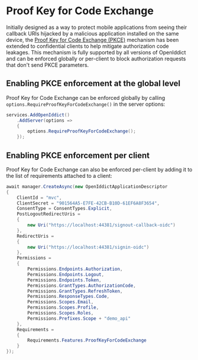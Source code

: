 # Proof Key for Code Exchange

Initially designed as a way to protect mobile applications from seeing their callback URIs hijacked by a malicious application installed on the same device,
the [Proof Key for Code Exchange (PKCE)](https://tools.ietf.org/html/rfc7636) mechanism has been extended to confidential clients to help mitigate authorization code leakages.
This mechanism is fully supported by all versions of OpenIddict and can be enforced globally or per-client to block authorization requests that don't send PKCE parameters.

## Enabling PKCE enforcement at the global level

Proof Key for Code Exchange can be enforced globally by calling `options.RequireProofKeyForCodeExchange()` in the server options:

```csharp
services.AddOpenIddict()
    .AddServer(options =>
    {
        options.RequireProofKeyForCodeExchange();
    });
```

## Enabling PKCE enforcement per client

Proof Key for Code Exchange can also be enforced per-client by adding it to the list of requirements attached to a client:

```csharp
await manager.CreateAsync(new OpenIddictApplicationDescriptor
{
    ClientId = "mvc",
    ClientSecret = "901564A5-E7FE-42CB-B10D-61EF6A8F3654",
    ConsentType = ConsentTypes.Explicit,
    PostLogoutRedirectUris =
    {
        new Uri("https://localhost:44381/signout-callback-oidc")
    },
    RedirectUris =
    {
        new Uri("https://localhost:44381/signin-oidc")
    },
    Permissions =
    {
        Permissions.Endpoints.Authorization,
        Permissions.Endpoints.Logout,
        Permissions.Endpoints.Token,
        Permissions.GrantTypes.AuthorizationCode,
        Permissions.GrantTypes.RefreshToken,
        Permissions.ResponseTypes.Code,
        Permissions.Scopes.Email,
        Permissions.Scopes.Profile,
        Permissions.Scopes.Roles,
        Permissions.Prefixes.Scope + "demo_api"
    },
    Requirements =
    {
        Requirements.Features.ProofKeyForCodeExchange
    }
});
```